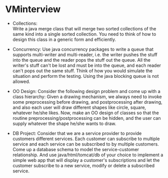 # VMinterview
- Collections:  
Write a java merge class that will merge two sorted collections of the same kind into a single sorted collection. You need to think of how to design this class in a generic form and efficiently.




- Concurrency: 
Use java concurrency packages to write a queue that supports multi-writer and multi-reader, i.e. the writer pushes the stuff into the queue and the reader pops the stuff out the queue. All the writer's stuff can't be lost and must be into the queue, and each reader can't pops out the same stuff. Think of how you would simulate the situation and perform the testing. Using the java blocking queue is not allowed.


- OO Design: 
Consider the following design problem and come up with a class hierarchy: Given a drawing mechanism, we always need to invoke some preprocessing before drawing, and postprocessing after drawing, and also each user will draw different shapes like circle, square, whatever he/she likes. Now, make an OO design of classes so that the routine preprocessing/postprocessing can be hidden, and the user can supply whatever the shape he/she wants to draw. 


- DB Project:
Consider that we are a service provider to provide customers different services. Each customer can subscribe to multiple service and each service can be subscribed to by multiple customers. Come up a database schema to model the service-customer relationship. And use java/html/tomcat/db of your choice to implement a simple web app that will display a customer's subscriptions and let the customer subscribe to a new service, modify or delete a subscribed service.
